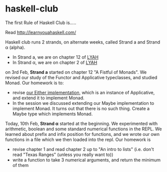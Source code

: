 haskell-club
============

The first Rule of Haskell Club is.....

Read http://learnyouahaskell.com/

Haskell club runs 2 strands, on alternate weeks, called Strand a and Strand α (alpha).  
 - In Strand a, we are on chapter 12 of [LYAH](http://learnyouahaskell.com/)
 - In Strand α, we are on chapter 2 of [LYAH](http://learnyouahaskell.com/)

on 3rd Feb, **Strand a** started on chapter 12 "A Fistful of Monads".  We revised our study of the Functor and Applicative typeclasses, and studied Monad.  Our homework is to:
 - revise [our Either implementation](https://github.com/devunrulymedia/haskell-club/blob/master/code/2016-09-23/functors.hs), which is an instance of Applicative, and extend it to implement Monad. 
 - In the session we discussed extending our Maybe implementation to implement Monad.  It turns out that there is no such thing.  Create a Maybe type which implements Monad.

Today, 10th Feb, **Strand α** started at the beginning.  We experimented with arithmetic, boolean and some standard numerical functions in the REPL.  We learned about prefix and infix position for functions, and we wrote our own functions in a file which we then loaded into the repl.  Our homework is
  - revise chapter 1 and read chapter 2 up to "An intro to lists" (i.e. don't read "Texas Ranges" (unless you really want to))
  - write a function to take 3 numerical arguments, and return the minimum of them

